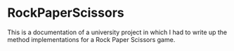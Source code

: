 # RockPaperScissors
 
This is a documentation of a university project in which I had to write up the method implementations for a Rock Paper Scissors game.
